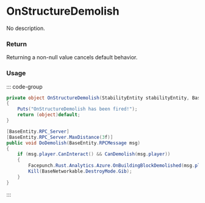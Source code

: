 # OnStructureDemolish
<Badge type="info" text="Structure"/>[<Badge type="danger" text="Carbon Compatible"/>](https://github.com/CarbonCommunity/Carbon)[<Badge type="warning" text="Oxide Compatible"/>](https://github.com/OxideMod/Oxide.Rust)
No description.
### Return
Returning a non-null value cancels default behavior.

### Usage
::: code-group
```csharp [Example]
private object OnStructureDemolish(StabilityEntity stabilityEntity, BasePlayer player)
{
	Puts("OnStructureDemolish has been fired!");
	return (object)default;
}
```
```csharp [Source — Assembly-CSharp @ StabilityEntity]
[BaseEntity.RPC_Server]
[BaseEntity.RPC_Server.MaxDistance(3f)]
public void DoDemolish(BaseEntity.RPCMessage msg)
{
	if (msg.player.CanInteract() && CanDemolish(msg.player))
	{
		Facepunch.Rust.Analytics.Azure.OnBuildingBlockDemolished(msg.player, this);
		Kill(BaseNetworkable.DestroyMode.Gib);
	}
}

```
:::
